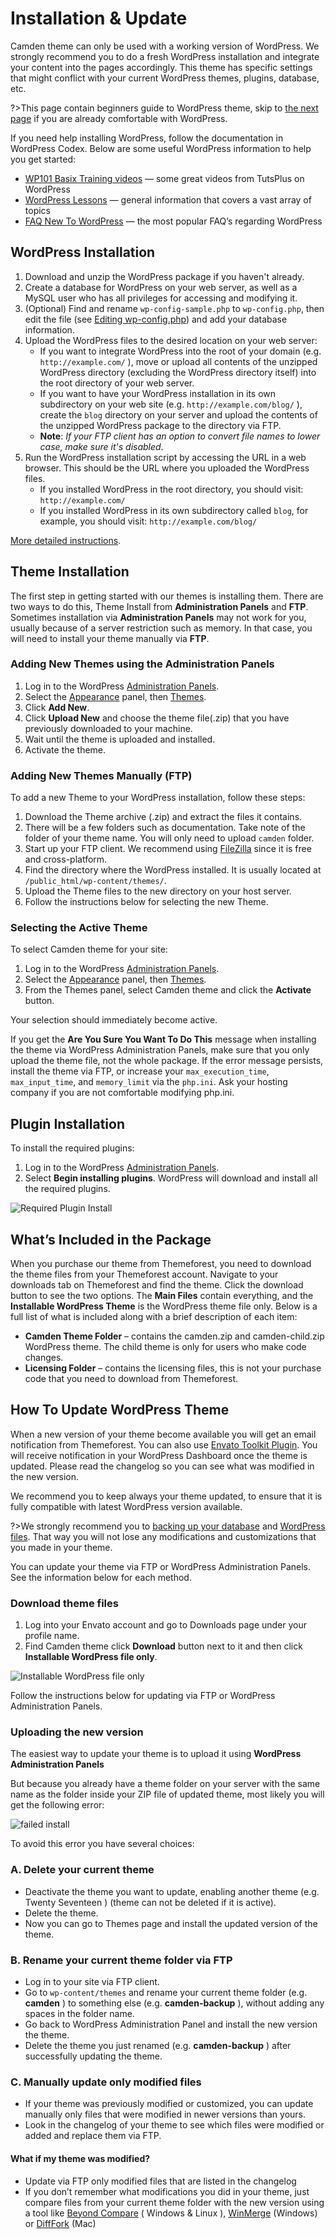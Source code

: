 # Installation & Update

Camden theme can only be used with a working version of WordPress. We strongly recommend you to do a fresh WordPress installation and integrate your content into the pages accordingly. This theme has specific settings that might conflict with your current WordPress themes, plugins, database, etc.

?>This page contain beginners guide to WordPress theme, skip to [the next page]() if you are already comfortable with WordPress.

If you need help installing WordPress, follow the documentation in WordPress Codex. Below are some useful WordPress information to help you get started:

- [WP101 Basix Training videos](https://code.tutsplus.com/series/beginning-with-wordpress--wp-33808) — some great videos from TutsPlus on WordPress
- [WordPress Lessons](http://codex.wordpress.org/WordPress_Lessons) — general information that covers a vast array of topics
- [FAQ New To WordPress](http://codex.wordpress.org/FAQ_New_To_WordPress) — the most popular FAQ’s regarding WordPress

## WordPress Installation

1. Download and unzip the WordPress package if you haven't already.
2. Create a database for WordPress on your web server, as well as a MySQL user who has all privileges for accessing and modifying it.
3. (Optional) Find and rename `wp-config-sample.php` to `wp-config.php`, then edit the file (see [Editing wp-config.php](http://codex.wordpress.org/Editing_wp-config.php)) and add your database information.
4. Upload the WordPress files to the desired location on your web server:
   - If you want to integrate WordPress into the root of your domain (e.g. `http://example.com/` ), move or upload all contents of the unzipped WordPress directory (excluding the WordPress directory itself) into the root directory of your web server.
   - If you want to have your WordPress installation in its own subdirectory on your web site (e.g. `http://example.com/blog/` ), create the `blog` directory on your server and upload the contents of the unzipped WordPress package to the directory via FTP.
   - **Note**: _If your FTP client has an option to convert file names to lower case, make sure it's disabled_.
5. Run the WordPress installation script by accessing the URL in a web browser. This should be the URL where you uploaded the WordPress files.
   - If you installed WordPress in the root directory, you should visit: `http://example.com/`
   - If you installed WordPress in its own subdirectory called `blog`, for example, you should visit: `http://example.com/blog/`

[More detailed instructions](http://codex.wordpress.org/Installing_WordPress#Detailed_Instructions).

## Theme Installation

The first step in getting started with our themes is installing them. There are two ways to do this, Theme Install from **Administration Panels** and **FTP**. Sometimes installation via **Administration Panels** may not work for you, usually because of a server restriction such as memory. In that case, you will need to install your theme manually via **FTP**.

### Adding New Themes using the Administration Panels

1. Log in to the WordPress [Administration Panels](http://codex.wordpress.org/Administration_Panels).
2. Select the [Appearance](http://codex.wordpress.org/Administration_Panels#Appearance_-_Change_the_Look_of_your_Blog) panel, then [Themes](http://codex.wordpress.org/Administration_Panels#Themes).
3. Click **Add New**.
4. Click **Upload New** and choose the theme file(.zip) that you have previously downloaded to your machine.
5. Wait until the theme is uploaded and installed.
6. Activate the theme.

### Adding New Themes Manually (FTP)

To add a new Theme to your WordPress installation, follow these steps:

1. Download the Theme archive (.zip) and extract the files it contains.
2. There will be a few folders such as documentation. Take note of the folder of your theme name. You will only need to upload `camden` folder.
3. Start up your FTP client. We recommend using [FileZilla](http://filezilla-project.org/) since it is free and cross-platform.
4. Find the directory where the WordPress installed. It is usually located at `/public_html/wp-content/themes/`.
5. Upload the Theme files to the new directory on your host server.
6. Follow the instructions below for selecting the new Theme.

### Selecting the Active Theme

To select Camden theme for your site:

1. Log in to the WordPress [Administration Panels](http://codex.wordpress.org/Administration_Panels).
2. Select the [Appearance](http://codex.wordpress.org/Administration_Panels#Appearance_-_Change_the_Look_of_your_Blog) panel, then [Themes](http://codex.wordpress.org/Administration_Panels#Themes).
3. From the Themes panel, select Camden theme and click the **Activate** button.

Your selection should immediately become active.

If you get the **Are You Sure You Want To Do This** message when installing the theme via WordPress Administration Panels, make sure that you only upload the theme file, not the whole package. If the error message persists, install the theme via FTP, or increase your `max_execution_time`, `max_input_time`, and `memory_limit` via the `php.ini`. Ask your hosting company if you are not comfortable modifying php.ini.

## Plugin Installation

To install the required plugins:

1. Log in to the WordPress [Administration Panels](http://codex.wordpress.org/Administration_Panels).
2. Select **Begin installing plugins**. WordPress will download and install all the required plugins.

![Required Plugin Install](_images/admin-panels-required-plugin-install.png)

## What’s Included in the Package

When you purchase our theme from Themeforest, you need to download the theme files from your Themeforest account. Navigate to your downloads tab on Themeforest and find the theme. Click the download button to see the two options. The **Main Files** contain everything, and the **Installable WordPress Theme** is the WordPress theme file only. Below is a full list of what is included along with a brief description of each item:

- **Camden Theme Folder** – contains the camden.zip and camden-child.zip WordPress theme. The child theme is only for users who make code changes.
- **Licensing Folder** – contains the licensing files, this is not your purchase code that you need to download from Themeforest.

## How To Update WordPress Theme

When a new version of your theme become available you will get an email notification from Themeforest. You can also use [Envato Toolkit Plugin](https://github.com/envato/envato-wordpress-toolkit). You will receive notification in your WordPress Dashboard once the theme is updated. Please read the changelog so you can see what was modified in the new version.

We recommend you to keep always your theme updated, to ensure that it is fully compatible with latest WordPress version available.

?>We strongly recommend you to [backing up your database](http://codex.wordpress.org/Backing_Up_Your_Database) and [WordPress files](http://codex.wordpress.org/Backing_Up_Your_WordPress_Files). That way you will not lose any modifications and customizations that you made in your theme.
  
You can update your theme via FTP or WordPress Administration Panels. See the information below for each method.

### Download theme files
  
1. Log into your Envato account and go to Downloads page under your profile name.
2. Find Camden theme click **Download** button next to it and then click **Installable WordPress file only**.

![Installable WordPress file only](_images/installable-wp-theme.png)

Follow the instructions below for updating via FTP or WordPress Administration Panels.

### Uploading the new version

The easiest way to update your theme is to upload it using **WordPress Administration Panels**

But because you already have a theme folder on your server with the same name as the folder inside your ZIP file of updated theme, most likely you will get the following error:

![failed install](_images/failed-install.png)

To avoid this error you have several choices:

### A. Delete your current theme

- Deactivate the theme you want to update, enabling another theme (e.g. Twenty Seventeen ) (theme can not be deleted if it is active).
- Delete the theme.
- Now you can go to Themes page and install the updated version of the theme.

### B. Rename your current theme folder via FTP

- Log in to your site via FTP client.
- Go to `wp-content/themes` and rename your current theme folder (e.g. **camden** ) to something else (e.g. **camden-backup** ), without adding any spaces in the folder name.
- Go back to WordPress Administration Panel and install the new version the theme.
- Delete the theme you just renamed (e.g. **camden-backup** ) after successfully updating the theme.

### C. Manually update only modified files

- If your theme was previously modified or customized, you can update manually only files that were modified in newer versions than yours.
- Look in the changelog of your theme to see which files were modified or added and replace them via FTP.

#### What if my theme was modified?

- Update via FTP only modified files that are listed in the changelog
- If you don’t remember what modifications you did in your theme, just compare files from your current theme folder with the new version using a tool like [Beyond Compare](http://www.scootersoftware.com/moreinfo.php) ( Windows & Linux ), [WinMerge](http://winmerge.org/) (Windows) or [DiffFork](http://www.dotfork.com/difffork//) (Mac)